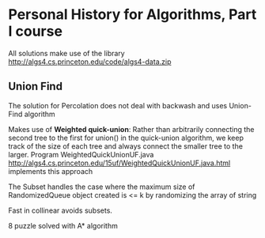 Personal History for Algorithms, Part I course
============
All solutions make use of the library http://algs4.cs.princeton.edu/code/algs4-data.zip

Union Find
-----------------
The solution for Percolation does not deal with backwash and uses Union-Find algorithm

Makes use of __Weighted quick-union__: Rather than arbitrarily connecting the second tree to the first for union() in the quick-union algorithm, we keep track of the size of each tree and always connect the smaller tree to the larger. Program WeightedQuickUnionUF.java http://algs4.cs.princeton.edu/15uf/WeightedQuickUnionUF.java.html implements this approach


The Subset handles the case where the maximum size of RandomizedQueue object created is <= k by randomizing the array of string

Fast in collinear avoids subsets.

8 puzzle solved with A* algorithm
